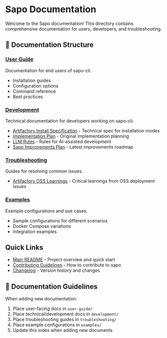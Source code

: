 # Sapo Documentation

Welcome to the Sapo documentation! This directory contains comprehensive documentation for users, developers, and troubleshooting.

## 📁 Documentation Structure

### [User Guide](./user-guide/)
Documentation for end users of sapo-cli.
- Installation guides
- Configuration options
- Command reference
- Best practices

### [Development](./development/)
Technical documentation for developers working on sapo-cli.
- [Artifactory Install Specification](./development/artifactory_install_spec.md) - Technical spec for installation modes
- [Implementation Plan](./development/implementation_plan.md) - Original implementation planning
- [LLM Rules](./development/llm_rules.md) - Rules for AI-assisted development
- [Sapo Improvements Plan](./sapo-improvements-plan.md) - Latest improvements roadmap

### [Troubleshooting](./troubleshooting/)
Guides for resolving common issues.
- [Artifactory OSS Learnings](./troubleshooting/artifactory-oss-learnings.md) - Critical learnings from OSS deployment issues

### [Examples](./examples/)
Example configurations and use cases.
- Sample configurations for different scenarios
- Docker Compose variations
- Integration examples

## Quick Links

- [Main README](../README.md) - Project overview and quick start
- [Contributing Guidelines](../CONTRIBUTING.md) - How to contribute to sapo
- [Changelog](../CHANGELOG.md) - Version history and changes

## 📖 Documentation Guidelines

When adding new documentation:
1. Place user-facing docs in `user-guide/`
2. Place technical/development docs in `development/`
3. Place troubleshooting guides in `troubleshooting/`
4. Place example configurations in `examples/`
5. Update this index when adding new documents
